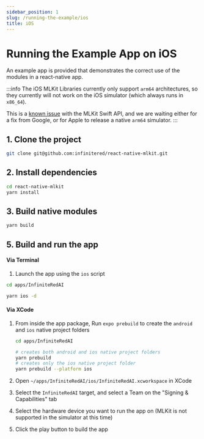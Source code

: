 ```yaml
---
sidebar_position: 1
slug: /running-the-example/ios
title: iOS
---
```


# Running the Example App on iOS

An example app is provided that demonstrates the correct use of the modules in a react-native app.

:::info
The iOS MLKit Libraries currently only support `arm64` architectures, so they currently will not work on the iOS simulator (which always runs in `x86_64`). 

This is a [known issue](https://issuetracker.google.com/issues/178965151?pli=1) with the MLKit Swift API, and we are waiting either for a fix from Google, or for Apple to release a native `arm64` simulator.
:::

## 1. Clone the project

```bash
git clone git@github.com:infinitered/react-native-mlkit.git
```

## 2. Install dependencies

```bash
cd react-native-mlkit 
yarn install
```

## 3. Build native modules

```bash 
yarn build
```

##

## 5. Build and run the app


#### Via Terminal

1. Launch the app using the `ios` script
```bash
cd apps/InfiniteRedAI

yarn ios -d  
```

#### Via XCode

1. From inside the app package, Run `expo prebuild` to create the `android` and `ios` native project folders

    ```bash
    cd apps/InfiniteRedAI
   
   # creates both android and ios native project folders
    yarn prebuild
   # creates only the ios native project folder
    yarn prebuild --platform ios
    ```

2. Open `~/apps/InfiniteRedAI/ios/InfiniteRedAI.xcworkspace` in XCode
3. Select the `InfiniteRedAI` target, and select a Team on the "Signing & Capabilities" tab
4. Select the hardware device you want to run the app on (MLKit is not supported in the simulator at this time)
5. Click the play button to build the app




